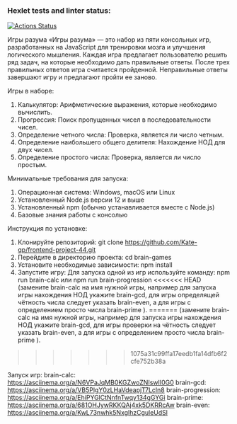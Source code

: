### Hexlet tests and linter status:
[![Actions Status](https://github.com/Kate-qp/frontend-project-44/actions/workflows/hexlet-check.yml/badge.svg)](https://github.com/Kate-qp/frontend-project-44/actions)

Игры разума
«Игры разума» — это набор из пяти консольных игр, разработанных на JavaScript для тренировки мозга и улучшения логического мышления. Каждая игра предлагает пользователю решить ряд задач, на которые необходимо дать правильные ответы. После трех правильных ответов игра считается пройденной. Неправильные ответы завершают игру и предлагают пройти ее заново.

Игры в наборе:
1. Калькулятор: Арифметические выражения, которые необходимо вычислить.
2. Прогрессия: Поиск пропущенных чисел в последовательности чисел.
3. Определение четного числа: Проверка, является ли число четным.
4. Определение наибольшего общего делителя: Нахождение НОД для двух чисел.
5. Определение простого числа: Проверка, является ли число простым.

Минимальные требования для запуска:
1. Операционная система: Windows, macOS или Linux
2. Установленный Node.js версии 12 и выше
3. Установленный npm (обычно устанавливается вместе с Node.js)
4. Базовые знания работы с консолью

Инструкция по установке:
1. Клонируйте репозиторий: git clone https://github.com/Kate-qp/frontend-project-44.git
2. Перейдите в директорию проекта: cd brain-games
3. Установите необходимые зависимости: npm install
4. Запустите игру: Для запуска одной из игр используйте команду: npm run brain-calc или npm run brain-progression
<<<<<<< HEAD
(замените brain-calc на имя нужной игры, например для запуска игры нахождения НОД укажите brain-gcd, для игры определящей чётность числа следует указать brain-even, а для игры с определением просто числа brain-prime ).
=======
(замените brain-calc на имя нужной игры, например для запуска игры нахождения НОД укажите brain-gcd, для игры проверки на чётность следует указать brain-even, а для игры с определением просто числа brain-prime ).
>>>>>>> 1075a31c99ffa17eedb1fa14dfb6f2cfe752b38a

Запуск игр:
brain-calc: https://asciinema.org/a/N6VPaJqMB0KGZwoZNIswII0G0 
brain-gcd: https://asciinema.org/a/VB5PlgY0zLHaVdeapjT7Lcln8
brain-progression: https://asciinema.org/a/EhiPYGlCtNnfnTwqy134gGYGi
brain-prime: https://asciinema.org/a/681OHJywRKKQAj4xk5DKRRcAw
brain-even: https://asciinema.org/a/KwL73nwhk5NxglhzCguleUdSl
